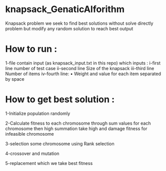 # knapsack_GenaticAlforithm
Knapsack problem we seek to find best solutions without solve directly problem but modify any random solution to reach best output 

# How to run :
1-file contain input (as knapsack_input.txt in this repo) which inputs :
  i-first line number of test case
  ii-second line Size of the knapsack
  iii-third line Number of items
  iv-fourth line:
      • Weight and value for each item separated by space
      
# How to get best solution :
1-Initialize population randomly

2-Calculate fitness to each chromosome through sum values for each chromosome then high summation take high and damage fitness for infeasible chromosome 

3-selection some chromosome using Rank selection 

4-crossover and mutation 

5-replacement which we take best fitness 
